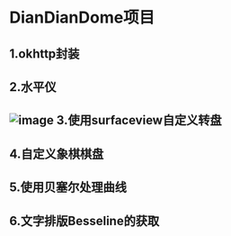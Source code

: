 DianDianDome项目
===========================
1.okhttp封装
-----------
2.水平仪
-------
![image](https://github.com/suhuMM/DianDianDome/image/shuiping.png)
3.使用surfaceview自定义转盘
-------------------------
4.自定义象棋棋盘
---------------
5.使用贝塞尔处理曲线
------------------
6.文字排版Besseline的获取
-----------------------
